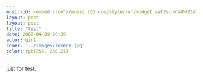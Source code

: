 ```yaml
---
music-id: <embed src="//music.163.com/style/swf/widget.swf?sid=1407214788&type=2&auto=1&width=320&height=66" width="340" height="86"  allowNetworking="all"></embed>
layout: post
layout: post
title: "test"
date: 2000-04-09 20:39
autor: girl
cover: '../images/lover1.jpg'
color: rgb(255, 250,21)
---
```


just for test.
